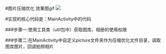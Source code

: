 #图片压缩优化
效果图gif
![](GIF.gif)


#实现的核心代码是：MainActivity中的代码

###步骤一:使用工具类（util包中）获取图库、相册的使用权限

###步骤二:在MainActivity中自定义picture文件夹作为压缩优化文件目录，调取图库图片，回调拍照相片
